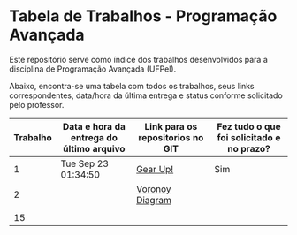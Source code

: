 # Tabela de Trabalhos - Programação Avançada

Este repositório serve como índice dos trabalhos desenvolvidos para a disciplina de Programação Avançada (UFPel).

Abaixo, encontra-se uma tabela com todos os trabalhos, seus links correspondentes, data/hora da última entrega e status conforme solicitado pelo professor.

| Trabalho | Data e hora da entrega do último arquivo | Link para os repositorios no GIT | Fez tudo o que foi solicitado e no prazo? |
|----------|-----------------------------------------|-------------------------------------------------------------|-------------------------------------------|
| 1        | Tue Sep 23 01:34:50                     | [Gear Up!](https://github.com/kerwald/Gear-Up)              | Sim                                       |
| 2        |                                         |[Voronoy Diagram](https://github.com/kerwald/voronoi-diagram)|                                           |
|          |                                         |                                                             |                                           |
| 15       |                                         |                                                             |                                           |

